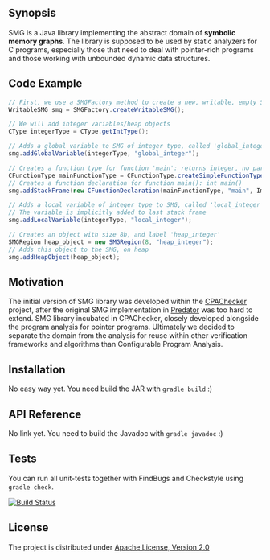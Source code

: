 ## Synopsis

SMG is a Java library implementing the abstract domain of **symbolic memory graphs**. The library is supposed to be
used by static analyzers for C programs, especially those that need to deal with pointer-rich programs and those working
with unbounded dynamic data structures.

## Code Example
```java
// First, we use a SMGFactory method to create a new, writable, empty SMG
WritableSMG smg = SMGFactory.createWritableSMG();

// We will add integer variables/heap objects
CType integerType = CType.getIntType();

// Adds a global variable to SMG of integer type, called 'global_integer'
smg.addGlobalVariable(integerType, "global_integer");

// Creates a function type for function 'main': returns integer, no parameters
CFunctionType mainFunctionType = CFunctionType.createSimpleFunctionType(integerType);
// Creates a function declaration for function main(): int main()
smg.addStackFrame(new CFunctionDeclaration(mainFunctionType, "main", ImmutableList.of()));

// Adds a local variable of integer type to SMG, called 'local_integer'
// The variable is implicitly added to last stack frame
smg.addLocalVariable(integerType, "local_integer");

// Creates an object with size 8b, and label 'heap_integer'
SMGRegion heap_object = new SMGRegion(8, "heap_integer");
// Adds this object to the SMG, on heap
smg.addHeapObject(heap_object);
```

## Motivation

The initial version of SMG library was developed within the [CPAChecker](http://cpachecker.sosy-lab.org/) project, after
the original SMG implementation in [Predator](http://www.fit.vutbr.cz/research/groups/verifit/tools/predator/) was too
hard to extend. SMG library incubated in CPAChecker, closely developed alongside the program analysis for pointer
programs. Ultimately we decided to separate the domain from the analysis for reuse within other verification frameworks
and algorithms than Configurable Program Analysis.

## Installation

No easy way yet. You need build the JAR with `gradle build` :)

## API Reference

No link yet. You need to build the Javadoc with `gradle javadoc` :)


## Tests

You can run all unit-tests together with FindBugs and Checkstyle using `gradle check`.

[![Build Status](https://travis-ci.org/petr-muller/smg.svg?branch=master)](https://travis-ci.org/petr-muller/smg)

## License

The project is distributed under [Apache License, Version 2.0](http://www.apache.org/licenses/LICENSE-2.0)
